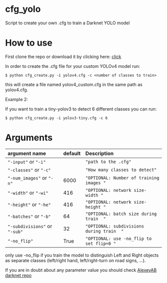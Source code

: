 # cfg_yolo

Script to create your own .cfg to train a Darknet YOLO model


# How to use

First clone the repo or download it by clicking here:  [click](https://github.com/xaerincl/cfg_yolo/archive/refs/heads/main.zip)


In order to create the .cfg file for your custom YOLOv4 model run:
```
$ python cfg_create.py -i yolov4.cfg -c <number of classes to train> 
```

this will create a file named yolov4_custom.cfg in the same path as yolov4.cfg.



Example 2:



If you want to train a tiny-yolov3 to detect 6 different classes you can run:
```
$ python cfg_create.py -i yolov3-tiny.cfg -c 6
```


Arguments
=========



| argument name                    | default                 |    Description                           |           
|:---------------------------------|:------------------------|:-----------------------------------------|
| `"-input"`  or  `"-i"`           |                         | `"path to the .cfg"`                     |      
| `"-classes"`  or  `"-c"`         |                         | `"How many classes to detect"`           |      
| `"-num_images"`  or  `"-n"`      |   6000                  | `"OPTIONAL: Number of training images "` |     
| `"-width"`  or  `"-wi"`          |   416                   | `"OPTIONAL: network size- width "`       |     
| `"-height"`  or  `"-he"`         |   416                   | `"OPTIONAL: network size- height "`      |     
| `"-batches"`  or  `"-b"`         |   64                    | `"OPTIONAL: batch size during train  "`  |  
| `"-subdivisions"`  or  `"-sub"`  |   32                    | `"OPTIONAL: subdivisions during train  "`| 
| `"-no_flip"`                     |   True                  | `"OPTIONAL: use -no_flip to set flip=0 "`|   

only use -no_flip if you train the model to distinguish Left and Right objects as separate classes (left/right hand, left/right-turn on road signs, ...).

If you are in doubt about any parameter value you should check [AlexeyAB darknet repo](https://github.com/AlexeyAB/darknet)

